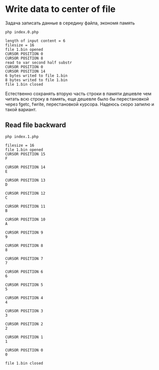 # Write data to center of file

Задача записать данные в середину файла, экономя память

```console
php index.0.php
```

```
length of input content = 6
filesize = 16
file 1.bin opened
CURSOR POSITION 0
CURSOR POSITION 8
read to var second half substr
CURSOR POSITION 0
CURSOR POSITION 14
6 bytes writed to file 1.bin 
8 bytes writed to file 1.bin 
file 1.bin closed
```

Естественно сохранять вторую часть строки в памяти дешевле чем читать всю строку в память, еще дешевле было бы перестановкой через fgetc, fwrite, перестановкой курсора. Надеюсь скоро запилю и такой вариант.

## Read file backward

```console
php index.1.php
```

```
filesize = 16
file 1.bin opened
CURSOR POSITION 15
F

CURSOR POSITION 14
E

CURSOR POSITION 13
D

CURSOR POSITION 12
C

CURSOR POSITION 11
B

CURSOR POSITION 10
A

CURSOR POSITION 9
9

CURSOR POSITION 8
8

CURSOR POSITION 7
7

CURSOR POSITION 6
6

CURSOR POSITION 5
5

CURSOR POSITION 4
4

CURSOR POSITION 3
3

CURSOR POSITION 2
2

CURSOR POSITION 1
1

CURSOR POSITION 0
0

file 1.bin closed
```
